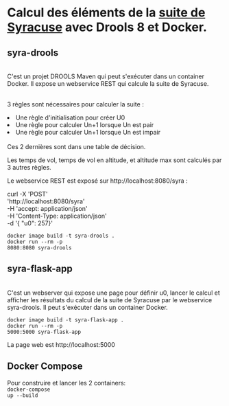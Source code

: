 # Calcul des éléments de la [suite de Syracuse](https://fr.wikipedia.org/wiki/Conjecture_de_Syracuse) avec Drools 8 et Docker.

## syra-drools
<br>C'est un projet DROOLS Maven qui peut s'exécuter dans un container Docker. Il expose un webservice REST qui calcule la suite de Syracuse.

<br>3 règles sont nécessaires pour calculer la suite : 
<li>Une règle d'initialisation pour créer U0</li>
<li>Une règle pour calculer Un+1 lorsque Un est pair</li>
<li>Une règle pour calculer Un+1 lorsque Un est impair</li>
<br>Ces 2 dernières sont dans une table de décision.

Les temps de vol, temps de vol en altitude, et altitude max sont calculés par 3 autres règles.

Le webservice REST est exposé sur http://localhost:8080/syra :

curl -X 'POST' \
  'http://localhost:8080/syra' \
  -H 'accept: application/json' \
  -H 'Content-Type: application/json' \
  -d '{
  "u0": 257}'


<code>docker image build -t syra-drools .
<br>docker run --rm -p 8080:8080 syra-drools</code>

## syra-flask-app
<br>C'est un webserver qui expose une page pour définir u0, lancer le calcul et afficher les résultats du calcul de la suite de Syracuse par le webservice syra-drools. Il peut s'exécuter dans un container Docker.

<code>docker image build -t syra-flask-app .
<br>docker run --rm -p 5000:5000 syra-flask-app</code>

La page web est http://localhost:5000

## Docker Compose
Pour construire et lancer les 2 containers:
<br><code>docker-compose up --build</code>